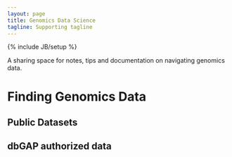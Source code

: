 ```yaml
---
layout: page
title: Genomics Data Science 
tagline: Supporting tagline
---
```

{% include JB/setup %}

A sharing space for notes, tips and documentation on navigating genomics data. 

# Finding Genomics Data 

## Public Datasets
## dbGAP authorized data 

